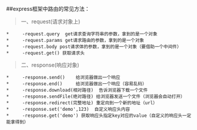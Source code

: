 ##express框架中路由的常见方法：	

> 一、request(请求对象上)

	*     -request.query  get请求查询字符串的参数，拿到的是一个对象
	*     -request.params get请求路由的参数，拿到的是一个对象
	*     -request.body post请求体的参数，拿到的是一个对象（要借助一个中间件）
	*     -request.get() 获取请求头


> 二、response(响应对象)

	*     -response.send()    给浏览器做出一个响应
	*     -response.end()     给浏览器做出一个响应（容易乱码）
	*     -response.download(相对路径)  告诉浏览器下载一个文件
	*     -response.sendFile(绝对路径) 给浏览器发送一个文件（浏览器会自动打开）
	*     -response.redirect(完整地址) 重定向到一个新的地址（url）
	*     -response.set('demo',123)  自定义响应头内容
	*     -response.get('demo') 获取响应头指定key对应的value（自定义的响应头一定能拿得到）